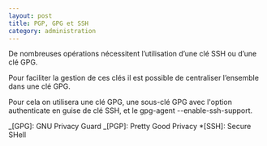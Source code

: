 ```yaml
---
layout: post
title: PGP, GPG et SSH
category: administration
---
```


De nombreuses opérations nécessitent l’utilisation d’une clé SSH ou d’une clé GPG.

Pour faciliter la gestion de ces clés il est possible de centraliser l’ensemble dans une clé GPG.

Pour cela on utilisera une clé GPG, une sous-clé GPG avec l'option authenticate en guise de clé SSH, et le gpg-agent
--enable-ssh-support.

_[GPG]: GNU Privacy Guard
_[PGP]: Pretty Good Privacy \*[SSH]: Secure SHell
